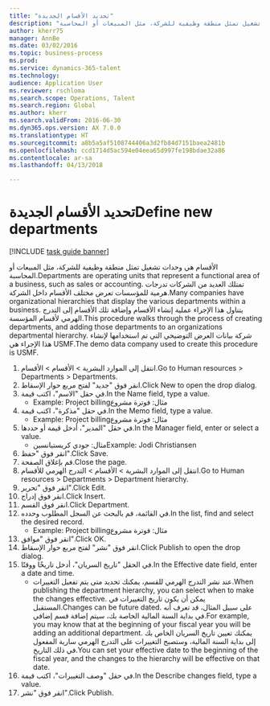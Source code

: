 ```yaml
--- 
title: "تحديد الأقسام الجديدة"
description: "الأقسام هي وحدات تشغيل تمثل منطقة وظيفية للشركة، مثل المبيعات أو المحاسبة."
author: kherr75
manager: AnnBe
ms.date: 03/02/2016
ms.topic: business-process
ms.prod: 
ms.service: dynamics-365-talent
ms.technology: 
audience: Application User
ms.reviewer: rschloma
ms.search.scope: Operations, Talent
ms.search.region: Global
ms.author: kherr
ms.search.validFrom: 2016-06-30
ms.dyn365.ops.version: AX 7.0.0
ms.translationtype: HT
ms.sourcegitcommit: a8b5a5af5108744406a3d2fb84d7151baea2481b
ms.openlocfilehash: ccd1714d5ac594e04eea65d997fe198bdae32a86
ms.contentlocale: ar-sa
ms.lasthandoff: 04/13/2018

---
```

# <a name="define-new-departments"></a><span data-ttu-id="ebd2d-103">تحديد الأقسام الجديدة</span><span class="sxs-lookup"><span data-stu-id="ebd2d-103">Define new departments</span></span>

[!INCLUDE [task guide banner](../../includes/task-guide-banner.md)]

<span data-ttu-id="ebd2d-104">الأقسام هي وحدات تشغيل تمثل منطقة وظيفية للشركة، مثل المبيعات أو المحاسبة.</span><span class="sxs-lookup"><span data-stu-id="ebd2d-104">Departments are operating units that represent a functional area of a business, such as sales or accounting.</span></span> <span data-ttu-id="ebd2d-105">تمتلك العديد من الشركات تدرجات هرمية للمؤسسات تعرض مختلف الأقسام داخل الشركة.</span><span class="sxs-lookup"><span data-stu-id="ebd2d-105">Many companies have organizational hierarchies that display the various departments within a business.</span></span> <span data-ttu-id="ebd2d-106">يتناول هذا الإجراء عملية إنشاء الأقسام وإضافة تلك الأقسام إلى التدرج الهرمي لأقسام المؤسسة.</span><span class="sxs-lookup"><span data-stu-id="ebd2d-106">This procedure walks through the process of creating departments, and adding those departments to an organizations departmental hierarchy.</span></span> <span data-ttu-id="ebd2d-107">شركة بيانات العرض التوضيحي التي تم استخدامها لإنشاء هذا الإجراء هي USMF.</span><span class="sxs-lookup"><span data-stu-id="ebd2d-107">The demo data company used to create this procedure is USMF.</span></span>

1. <span data-ttu-id="ebd2d-108">انتقل إلى الموارد البشرية > الأقسام > الأقسام.</span><span class="sxs-lookup"><span data-stu-id="ebd2d-108">Go to Human resources > Departments > Departments.</span></span>
2. <span data-ttu-id="ebd2d-109">انقر فوق "جديد" لفتح مربع حوار الإسقاط‬.</span><span class="sxs-lookup"><span data-stu-id="ebd2d-109">Click New to open the drop dialog.</span></span>
3. <span data-ttu-id="ebd2d-110">في حقل "الاسم"، اكتب قيمة.</span><span class="sxs-lookup"><span data-stu-id="ebd2d-110">In the Name field, type a value.</span></span>
    * <span data-ttu-id="ebd2d-111">مثال: ‏‫فوترة مشروع</span><span class="sxs-lookup"><span data-stu-id="ebd2d-111">Example: Project billing</span></span>  
4. <span data-ttu-id="ebd2d-112">في حقل "مذكرة"، اكتب قيمة.</span><span class="sxs-lookup"><span data-stu-id="ebd2d-112">In the Memo field, type a value.</span></span>
    * <span data-ttu-id="ebd2d-113">مثال: ‏‫فوترة مشروع</span><span class="sxs-lookup"><span data-stu-id="ebd2d-113">Example: Project billing</span></span>  
5. <span data-ttu-id="ebd2d-114">في حقل "المدير"، أدخل قيمة أو حددها.</span><span class="sxs-lookup"><span data-stu-id="ebd2d-114">In the Manager field, enter or select a value.</span></span>
    * <span data-ttu-id="ebd2d-115">مثال: جودي كريستيانسين</span><span class="sxs-lookup"><span data-stu-id="ebd2d-115">Example: Jodi Christiansen</span></span>  
6. <span data-ttu-id="ebd2d-116">انقر فوق "حفظ".</span><span class="sxs-lookup"><span data-stu-id="ebd2d-116">Click Save.</span></span>
7. <span data-ttu-id="ebd2d-117">قم بإغلاق الصفحة.</span><span class="sxs-lookup"><span data-stu-id="ebd2d-117">Close the page.</span></span>
8. <span data-ttu-id="ebd2d-118">انتقل إلى الموارد البشرية > الأقسام > التدرج الهرمي للأقسام.</span><span class="sxs-lookup"><span data-stu-id="ebd2d-118">Go to Human resources > Departments > Department hierarchy.</span></span>
9. <span data-ttu-id="ebd2d-119">انقر فوق "تحرير".</span><span class="sxs-lookup"><span data-stu-id="ebd2d-119">Click Edit.</span></span>
10. <span data-ttu-id="ebd2d-120">انقر فوق إدراج.</span><span class="sxs-lookup"><span data-stu-id="ebd2d-120">Click Insert.</span></span>
11. <span data-ttu-id="ebd2d-121">انقر فوق القسم.</span><span class="sxs-lookup"><span data-stu-id="ebd2d-121">Click Department.</span></span>
12. <span data-ttu-id="ebd2d-122">في القائمة، قم بالبحث عن السجل المطلوب وحدده.</span><span class="sxs-lookup"><span data-stu-id="ebd2d-122">In the list, find and select the desired record.</span></span>
    * <span data-ttu-id="ebd2d-123">مثال: ‏‫فوترة مشروع</span><span class="sxs-lookup"><span data-stu-id="ebd2d-123">Example: Project billing</span></span>  
13. <span data-ttu-id="ebd2d-124">انقر فوق "موافق".</span><span class="sxs-lookup"><span data-stu-id="ebd2d-124">Click OK.</span></span>
14. <span data-ttu-id="ebd2d-125">انقر فوق "نشر" لفتح مربع حوار الإسقاط‬.</span><span class="sxs-lookup"><span data-stu-id="ebd2d-125">Click Publish to open the drop dialog.</span></span>
15. <span data-ttu-id="ebd2d-126">في الحقل "تاريخ السريان"، أدخل تاريخًا ووقتًا.</span><span class="sxs-lookup"><span data-stu-id="ebd2d-126">In the Effective date field, enter a date and time.</span></span>
    * <span data-ttu-id="ebd2d-127">عند نشر التدرج الهرمي للقسم، يمكنك تحديد متى يتم تفعيل التغييرات.</span><span class="sxs-lookup"><span data-stu-id="ebd2d-127">When publishing the department hierarchy, you can select when to make the changes effective.</span></span> <span data-ttu-id="ebd2d-128">يمكن أن يكون تاريخ التغييرات في المستقبل.</span><span class="sxs-lookup"><span data-stu-id="ebd2d-128">Changes can be future dated.</span></span> <span data-ttu-id="ebd2d-129">على سبيل المثال، قد تعرف أنه في بداية السنة المالية الخاصة بك، سيتم إضافة قسم إضافي.</span><span class="sxs-lookup"><span data-stu-id="ebd2d-129">For example, you may know that at the beginning of your fiscal year you will be adding an additional department.</span></span> <span data-ttu-id="ebd2d-130">يمكنك تعيين تاريخ السريان الخاص بك إلى بداية السنة المالية، وستصبح التغييرات على التدرج الهرمي سارية المفعول في ذلك التاريخ.</span><span class="sxs-lookup"><span data-stu-id="ebd2d-130">You can set your effective date to the beginning of the fiscal year, and the changes to the hierarchy will be effective on that date.</span></span>  
16. <span data-ttu-id="ebd2d-131">في حقل "وصف التغييرات‬"، اكتب قيمة.</span><span class="sxs-lookup"><span data-stu-id="ebd2d-131">In the Describe changes field, type a value.</span></span>
17. <span data-ttu-id="ebd2d-132">انقر فوق "نشر".</span><span class="sxs-lookup"><span data-stu-id="ebd2d-132">Click Publish.</span></span>


